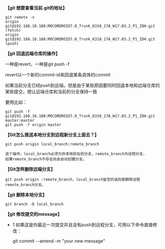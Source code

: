 
**【git 想要查看当前.git的地址】**

	git remote -v
	origin  git@192.168.10.188:MOCORDROID7.0_Trunk_K310_17A_W17.03.2_P1_IDH.git (fetch)
	origin  git@192.168.10.188:MOCORDROID7.0_Trunk_K310_17A_W17.03.2_P1_IDH.git (push)


**【git 回退远端仓库的操作】**

一种是revert，一种是git push -f

revert以一个新的commit-id来回退某条具体的commit

如果当前分支已经push到远端，但是由于某些原因要同时回退本地和远端仓库的某些提交，想让远端仓库和当前的分支保持一致

要用比如：

	git push -f git@192.168.10.188:MOCORDROID7.0_Trunk_K310_17A_W17.03.2_P1_IDH.git master:master
	git push -f origin master 

**【Git怎么推送本地分支到远程新分支上面去？】**

	git push origin local_branch:remote_branch
	
	这个操作，local_branch必须为你本地存在的分支，remote_branch为远程分支，
	如果remote_branch不存在则会自动创建分支。
	
**【Git怎样删除远端分支】**

	git push origin :remote_branch，local_branch留空的话则是删除远程remote_branch分支。

**【git 删除本地分支】**

	git branch -D local_branch

**【git 修改提交的message】**

* 1 如果这是你最近一次提交并且没有push到远程分支，可用以下命令直接修改：

	git commit --amend -m "your new message"